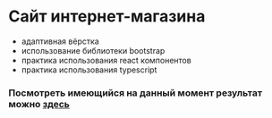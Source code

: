 # Сайт интернет-магазина

- адаптивная вёрстка
- использование библиотеки bootstrap
- практика использования react компонентов
- практика использования typescript
### Посмотреть имеющийся на данный момент результат можно [здесь](https://artyomusov.github.io/kidol_react/)